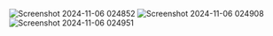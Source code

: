 ![Screenshot 2024-11-06 024852](https://github.com/user-attachments/assets/dd649f7c-d56f-4390-856f-193d74b80ebd)
![Screenshot 2024-11-06 024908](https://github.com/user-attachments/assets/d6619de4-380e-472a-b4aa-8d3ec380261c)
![Screenshot 2024-11-06 024951](https://github.com/user-attachments/assets/96c8774a-9638-419e-9df5-c8737a12f046)
